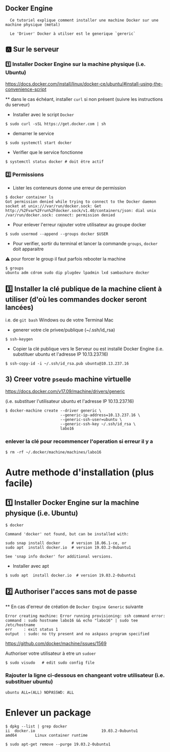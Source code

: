 ## Docker Engine

```
  Ce tutoriel explique comment installer une machine Docker sur une machine physique (métal)

  Le 'Driver' Docker à utilser est le generique `gereric`
```

## :a: Sur le serveur

### :one: Installer Docker Engine sur la machine physique (i.e. Ubuntu)

https://docs.docker.com/install/linux/docker-ce/ubuntu/#install-using-the-convenience-script

** dans le cas échéant, installer `curl` si non présent (suivre les instructions du serveur)

* Installer avec le script `Docker`

```
$ sudo curl -sSL https://get.docker.com | sh
```

* demarrer le service

```
$ sudo systemctl start docker
```

* Verifier que le service fonctionne

```
$ systemctl status docker # doit être actif
```

### :two: Permissions

* Lister les conteneurs donne une erreur de permission

```
$ docker container ls
Got permission denied while trying to connect to the Docker daemon socket at unix:///var/run/docker.sock: Get http://%2Fvar%2Frun%2Fdocker.sock/v1.40/containers/json: dial unix /var/run/docker.sock: connect: permission denied
```

* Pour enlever l'erreur rajouter votre utilisateur au groupe docker

```
$ sudo usermod --append --groups docker $USER
```

* Pour verifier, sortir du terminal et lancer la commande `groups`, `docker` doit apparaitre

:warning: pour forcer le group il faut parfois rebooter la machine

```
$ groups
ubuntu adm cdrom sudo dip plugdev lpadmin lxd sambashare docker
```

## :three: Installer la clé publique de la machine client à utiliser (d'où les commandes docker seront lancées) 

i.e. de `git bash` Windows ou de votre Terminal Mac

* generer votre cle privee/publique (~/.ssh/id_rsa)

```
$ ssh-keygen
```

* Copier la clé publique vers le Serveur ou est installé Docker Engine (i.e. substituer ubuntu et l'adresse IP 10.13.237.16)

```
$ ssh-copy-id -i ~/.ssh/id_rsa.pub ubuntu@10.13.237.16  
```

## 3) Creer votre `pseudo` machine virtuelle

https://docs.docker.com/v17.09/machine/drivers/generic

(i.e. substituer l'utilisateur ubuntu et l'adresse IP 10.13.237.16)

```
$ docker-machine create --driver generic \
                        --generic-ip-address=10.13.237.16 \
                        --generic-ssh-user=ubuntu \
                        --generic-ssh-key ~/.ssh/id_rsa \
                        labo16
```

### enlever la clé pour recommencer l'operation si erreur il y a

```
$ rm -rf ~/.docker/machine/machines/labo16
```



# Autre methode d'installation (plus facile)


## :one: Installer Docker Engine sur la machine physique (i.e. Ubuntu)


```
$ docker

Command 'docker' not found, but can be installed with:

sudo snap install docker     # version 18.06.1-ce, or
sudo apt  install docker.io  # version 19.03.2-0ubuntu1

See 'snap info docker' for additional versions.
```


* Installer avec apt

```
$ sudo apt  install docker.io  # version 19.03.2-0ubuntu1
```



## :two: Authoriser l'acces sans mot de passe

** En cas d'erreur de création de `Docker Engine Generic` suivante

```
Error creating machine: Error running provisioning: ssh command error:
command : sudo hostname labo16 && echo "labo16" | sudo tee /etc/hostname
err     : exit status 1
output  : sudo: no tty present and no askpass program specified
```

https://github.com/docker/machine/issues/1569

Authoriser votre utilisateur à etre un `sudoer`


```
$ sudo visudo   # edit sudo config file
```

### Rajouter la ligne ci-dessous en changeant votre utilisateur (i.e. substituer ubuntu)
```
ubuntu ALL=(ALL) NOPASSWD: ALL
```

# Enlever un package

```
$ dpkg --list | grep docker
ii  docker.io                             19.03.2-0ubuntu1                        amd64        Linux container runtime
```

```
$ sudo apt-get remove --purge 19.03.2-0ubuntu1
```
